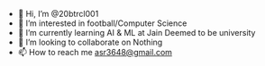 - 👋 Hi, I’m @20btrcl001
- 👀 I’m interested in football/Computer Science
- 🌱 I’m currently learning AI & ML at Jain Deemed to be university
- 💞️ I’m looking to collaborate on Nothing
- 📫 How to reach me asr3648@gmail.com

<!---
20btrcl001/20btrcl001 is a ✨ special ✨ repository because its `README.md` (this file) appears on your GitHub profile.
You can click the Preview link to take a look at your changes.
--->
